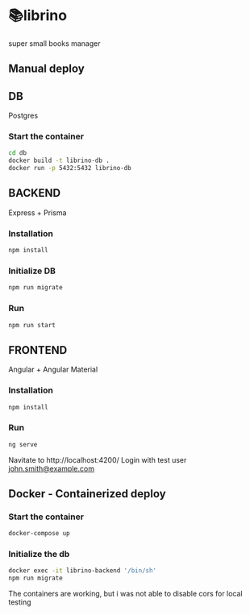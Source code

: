 # 📚librino
super small books manager

## Manual deploy
## DB
Postgres

### Start the container
```sh
cd db
docker build -t librino-db .
docker run -p 5432:5432 librino-db
```

## BACKEND
Express + Prisma

### Installation
```sh
npm install
```
### Initialize DB
```sh
npm run migrate
```
### Run
```sh
npm run start
```

## FRONTEND
Angular + Angular Material
### Installation
```sh
npm install
```
### Run

```sh
ng serve
```

Navitate to http://localhost:4200/
Login with test user john.smith@example.com


## Docker - Containerized deploy

### Start the container
```sh
docker-compose up
```
### Initialize the db
```sh
docker exec -it librino-backend '/bin/sh'
npm run migrate
```
The containers are working, but i was not able to disable cors for local testing
